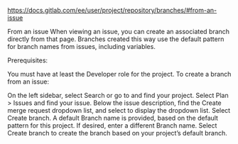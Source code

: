 https://docs.gitlab.com/ee/user/project/repository/branches/#from-an-issue

From an issue
When viewing an issue, you can create an associated branch directly from that page. Branches created this way use the default pattern for branch names from issues, including variables.

Prerequisites:

You must have at least the Developer role for the project.
To create a branch from an issue:

On the left sidebar, select Search or go to and find your project.
Select Plan > Issues and find your issue.
Below the issue description, find the Create merge request dropdown list, and select  to display the dropdown list.
Select Create branch. A default Branch name is provided, based on the default pattern for this project. If desired, enter a different Branch name.
Select Create branch to create the branch based on your project’s default branch.
